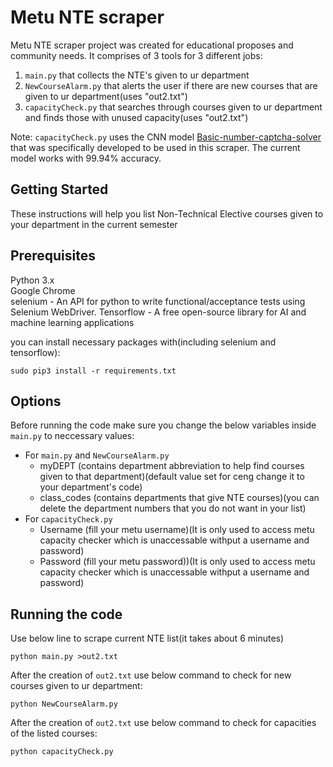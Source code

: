 # Metu NTE scraper
Metu NTE scraper project was created for educational proposes and community needs. It comprises of 3 tools for 3 different jobs:
1. `main.py` that collects the NTE's given to ur department
2. `NewCourseAlarm.py` that alerts the user if there are new courses that are given to ur department(uses "out2.txt")
3. `capacityCheck.py` that searches through courses given to ur department and finds those with unused capacity(uses "out2.txt")

Note: `capacityCheck.py` uses the CNN model [Basic-number-captcha-solver](https://github.com/e-hengirmen/Basic-number-captcha-solver/edit/master/README.md) that was specifically developed to be used in this scraper. The current model works with 99.94% accuracy.

## Getting Started
These instructions will help you list Non-Technical Elective courses given to your department in the current semester
## Prerequisites
Python 3.x  
Google Chrome   
selenium - An API for python to write functional/acceptance tests using Selenium WebDriver. 
Tensorflow - A free open-source library for AI and machine learning applications

you can install necessary packages with(including selenium and tensorflow):
```
sudo pip3 install -r requirements.txt
```
## Options
Before running the code make sure you change the below variables inside `main.py` to neccessary values:
* For `main.py` and `NewCourseAlarm.py`
  * myDEPT (contains department abbreviation to help find courses given to that department)(default value set for ceng change it to your department's code)
  * class_codes (contains departments that give NTE courses)(you can delete the department numbers that you do not want in your list)
* For `capacityCheck.py`
  * Username (fill your metu username)(It is only used to access metu capacity checker which is unaccessable withput a username and password)
  * Password (fill your metu password))(It is only used to access metu capacity checker which is unaccessable withput a username and password)
## Running the code
Use below line to scrape current NTE list(it takes about 6 minutes)
```
python main.py >out2.txt
```
After the creation of `out2.txt` use below command to check for new courses given to ur department:
```
python NewCourseAlarm.py
```
After the creation of `out2.txt` use below command to check for capacities of the listed courses:
```
python capacityCheck.py
```
